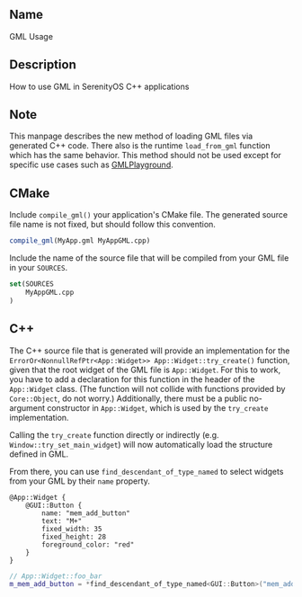 ## Name

GML Usage

## Description

How to use GML in SerenityOS C++ applications

## Note

This manpage describes the new method of loading GML files via generated C++ code. There also is the runtime `load_from_gml` function which has the same behavior. This method should not be used except for specific use cases such as [GMLPlayground](help://man/1/Applications/GMLPlayground).

## CMake

Include `compile_gml()` your application's CMake file. The generated source file name is not fixed, but should follow this convention.

```cmake
compile_gml(MyApp.gml MyAppGML.cpp)
```

Include the name of the source file that will be compiled from your GML file in your `SOURCES`.

```cmake
set(SOURCES
    MyAppGML.cpp
)
```

## C++

The C++ source file that is generated will provide an implementation for the `ErrorOr<NonnullRefPtr<App::Widget>> App::Widget::try_create()` function, given that the root widget of the GML file is `App::Widget`. For this to work, you have to add a declaration for this function in the header of the `App::Widget` class. (The function will not collide with functions provided by `Core::Object`, do not worry.) Additionally, there must be a public no-argument constructor in `App::Widget`, which is used by the `try_create` implementation.

Calling the `try_create` function directly or indirectly (e.g. `Window::try_set_main_widget`) will now automatically load the structure defined in GML.

From there, you can use `find_descendant_of_type_named` to select widgets from your GML by their `name` property.

```gml
@App::Widget {
    @GUI::Button {
        name: "mem_add_button"
        text: "M+"
        fixed_width: 35
        fixed_height: 28
        foreground_color: "red"
    }
}
```

```cpp
// App::Widget::foo_bar
m_mem_add_button = *find_descendant_of_type_named<GUI::Button>("mem_add_button");
```
